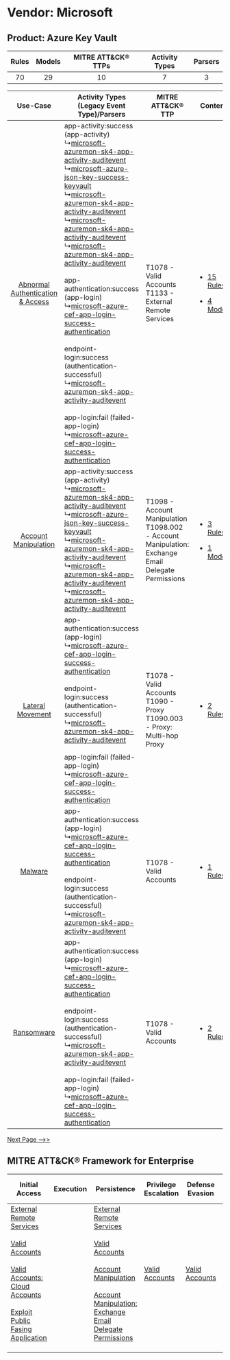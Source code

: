 Vendor: Microsoft
=================
Product: Azure Key Vault
------------------------
| Rules | Models | MITRE ATT&CK® TTPs | Activity Types | Parsers |
|:-----:|:------:|:------------------:|:--------------:|:-------:|
|  70   |   29   |         10         |       7        |    3    |

|    Use-Case    | Activity Types (Legacy Event Type)/Parsers    | MITRE ATT&CK® TTP    | Content    |
|:----:| ---- | ---- | ---- |
| [Abnormal Authentication & Access](../../../UseCases/uc_abnormal_authentication_&_access.md) |  app-activity:success (app-activity)<br> ↳[microsoft-azuremon-sk4-app-activity-auditevent](Ps/pC_microsoftazuremonsk4appactivityauditevent.md)<br> ↳[microsoft-azure-json-key-success-keyvault](Ps/pC_microsoftazurejsonkeysuccesskeyvault.md)<br> ↳[microsoft-azuremon-sk4-app-activity-auditevent](Ps/pC_microsoftazuremonsk4appactivityauditevent.md)<br> ↳[microsoft-azuremon-sk4-app-activity-auditevent](Ps/pC_microsoftazuremonsk4appactivityauditevent.md)<br> ↳[microsoft-azuremon-sk4-app-activity-auditevent](Ps/pC_microsoftazuremonsk4appactivityauditevent.md)<br><br> app-authentication:success (app-login)<br> ↳[microsoft-azure-cef-app-login-success-authentication](Ps/pC_microsoftazurecefapploginsuccessauthentication.md)<br><br> endpoint-login:success (authentication-successful)<br> ↳[microsoft-azuremon-sk4-app-activity-auditevent](Ps/pC_microsoftazuremonsk4appactivityauditevent.md)<br><br> app-login:fail (failed-app-login)<br> ↳[microsoft-azure-cef-app-login-success-authentication](Ps/pC_microsoftazurecefapploginsuccessauthentication.md)<br> | T1078 - Valid Accounts<br>T1133 - External Remote Services<br>    | [<ul><li>15 Rules</li></ul><ul><li>4 Models</li></ul>](RM/r_m_microsoft_azure_key_vault_Abnormal_Authentication_&_Access.md) |
|    [Account Manipulation](../../../UseCases/uc_account_manipulation.md)    |  app-activity:success (app-activity)<br> ↳[microsoft-azuremon-sk4-app-activity-auditevent](Ps/pC_microsoftazuremonsk4appactivityauditevent.md)<br> ↳[microsoft-azure-json-key-success-keyvault](Ps/pC_microsoftazurejsonkeysuccesskeyvault.md)<br> ↳[microsoft-azuremon-sk4-app-activity-auditevent](Ps/pC_microsoftazuremonsk4appactivityauditevent.md)<br> ↳[microsoft-azuremon-sk4-app-activity-auditevent](Ps/pC_microsoftazuremonsk4appactivityauditevent.md)<br> ↳[microsoft-azuremon-sk4-app-activity-auditevent](Ps/pC_microsoftazuremonsk4appactivityauditevent.md)<br>    | T1098 - Account Manipulation<br>T1098.002 - Account Manipulation: Exchange Email Delegate Permissions<br> | [<ul><li>3 Rules</li></ul><ul><li>1 Models</li></ul>](RM/r_m_microsoft_azure_key_vault_Account_Manipulation.md)    |
|    [Lateral Movement](../../../UseCases/uc_lateral_movement.md)    |  app-authentication:success (app-login)<br> ↳[microsoft-azure-cef-app-login-success-authentication](Ps/pC_microsoftazurecefapploginsuccessauthentication.md)<br><br> endpoint-login:success (authentication-successful)<br> ↳[microsoft-azuremon-sk4-app-activity-auditevent](Ps/pC_microsoftazuremonsk4appactivityauditevent.md)<br><br> app-login:fail (failed-app-login)<br> ↳[microsoft-azure-cef-app-login-success-authentication](Ps/pC_microsoftazurecefapploginsuccessauthentication.md)<br>    | T1078 - Valid Accounts<br>T1090 - Proxy<br>T1090.003 - Proxy: Multi-hop Proxy<br>    | [<ul><li>2 Rules</li></ul>](RM/r_m_microsoft_azure_key_vault_Lateral_Movement.md)    |
|    [Malware](../../../UseCases/uc_malware.md)    |  app-authentication:success (app-login)<br> ↳[microsoft-azure-cef-app-login-success-authentication](Ps/pC_microsoftazurecefapploginsuccessauthentication.md)<br><br> endpoint-login:success (authentication-successful)<br> ↳[microsoft-azuremon-sk4-app-activity-auditevent](Ps/pC_microsoftazuremonsk4appactivityauditevent.md)<br>    | T1078 - Valid Accounts<br>    | [<ul><li>1 Rules</li></ul>](RM/r_m_microsoft_azure_key_vault_Malware.md)    |
|    [Ransomware](../../../UseCases/uc_ransomware.md)    |  app-authentication:success (app-login)<br> ↳[microsoft-azure-cef-app-login-success-authentication](Ps/pC_microsoftazurecefapploginsuccessauthentication.md)<br><br> endpoint-login:success (authentication-successful)<br> ↳[microsoft-azuremon-sk4-app-activity-auditevent](Ps/pC_microsoftazuremonsk4appactivityauditevent.md)<br><br> app-login:fail (failed-app-login)<br> ↳[microsoft-azure-cef-app-login-success-authentication](Ps/pC_microsoftazurecefapploginsuccessauthentication.md)<br>    | T1078 - Valid Accounts<br>    | [<ul><li>2 Rules</li></ul>](RM/r_m_microsoft_azure_key_vault_Ransomware.md)    |
[Next Page -->>](2_ds_microsoft_azure_key_vault.md)

MITRE ATT&CK® Framework for Enterprise
--------------------------------------
| Initial Access                                                                                                                                                                                                                                                                                                                | Execution | Persistence                                                                                                                                                                                                                                                                                                                                 | Privilege Escalation                                                | Defense Evasion                                                     | Credential Access | Discovery | Lateral Movement | Collection                                                                                                                                                            | Command and Control                                                                                                                       | Exfiltration | Impact |
| ----------------------------------------------------------------------------------------------------------------------------------------------------------------------------------------------------------------------------------------------------------------------------------------------------------------------------- | --------- | ------------------------------------------------------------------------------------------------------------------------------------------------------------------------------------------------------------------------------------------------------------------------------------------------------------------------------------------- | ------------------------------------------------------------------- | ------------------------------------------------------------------- | ----------------- | --------- | ---------------- | --------------------------------------------------------------------------------------------------------------------------------------------------------------------- | ----------------------------------------------------------------------------------------------------------------------------------------- | ------------ | ------ |
| [External Remote Services](https://attack.mitre.org/techniques/T1133)<br><br>[Valid Accounts](https://attack.mitre.org/techniques/T1078)<br><br>[Valid Accounts: Cloud Accounts](https://attack.mitre.org/techniques/T1078/004)<br><br>[Exploit Public Fasing Application](https://attack.mitre.org/techniques/T1190)<br><br> |           | [External Remote Services](https://attack.mitre.org/techniques/T1133)<br><br>[Valid Accounts](https://attack.mitre.org/techniques/T1078)<br><br>[Account Manipulation](https://attack.mitre.org/techniques/T1098)<br><br>[Account Manipulation: Exchange Email Delegate Permissions](https://attack.mitre.org/techniques/T1098/002)<br><br> | [Valid Accounts](https://attack.mitre.org/techniques/T1078)<br><br> | [Valid Accounts](https://attack.mitre.org/techniques/T1078)<br><br> |                   |           |                  | [Email Collection](https://attack.mitre.org/techniques/T1114)<br><br>[Email Collection: Email Forwarding Rule](https://attack.mitre.org/techniques/T1114/003)<br><br> | [Proxy: Multi-hop Proxy](https://attack.mitre.org/techniques/T1090/003)<br><br>[Proxy](https://attack.mitre.org/techniques/T1090)<br><br> |              |        |